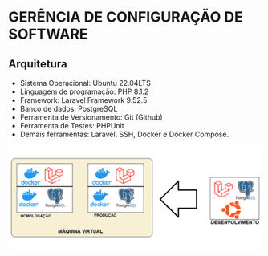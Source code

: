 # GERÊNCIA DE CONFIGURAÇÃO DE SOFTWARE

## Arquitetura

* Sistema Operacional: Ubuntu 22.04LTS
* Linguagem de programação: PHP 8.1.2
* Framework: Laravel Framework 9.52.5
* Banco de dados: PostgreSQL
* Ferramenta de Versionamento: Git (Github)
* Ferramenta de Testes: PHPUnit
* Demais ferramentas: Laravel, SSH, Docker e Docker Compose.


![GCS.png](GCS.png)